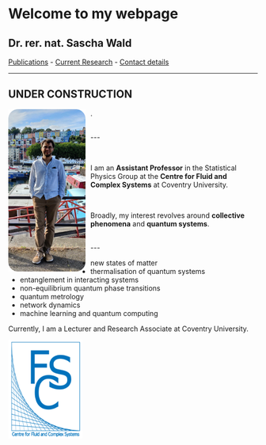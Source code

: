 # Welcome to my webpage

## Dr. rer. nat. Sascha Wald



[Publications](https://saschawald.github.io/publications.html) - 
[Current Research](https://saschawald.github.io/research.html) - 
[Contact details](https://saschawald.github.io/contact.html) 

---
**UNDER CONSTRUCTION**
---

<div>
<div  style="float: left">
<img src="image11.png"
     alt="Sascha"
     style="float: left; margin-right: 10px;" 
     width="156"
     height="328" /> 
</div>
</div>

.
&nbsp;
&nbsp;
&nbsp;

 <br />
---
 <br />
      

&nbsp;
&nbsp;
&nbsp;
                                           
I am an **Assistant Professor** in the Statistical Physics Group
at the **Centre for Fluid and Complex Systems** at Coventry
University.

&nbsp;
&nbsp;
&nbsp;

Broadly, my interest revolves around **collective phenomena** and **quantum systems**.


 <br />
---





- new states of matter
- thermalisation of quantum systems
- entanglement in interacting systems
- non-equilibrium quantum phase transitions
- quantum metrology
- network dynamics
- machine learning and quantum computing

Currently, I am a Lecturer and Research Associate at Coventry University.


<img src="FCS1.png"
     alt="FCS"
     style="float: left; margin-right: 10px;" 
     width="150"
     height="200" />



